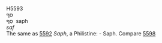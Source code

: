 <body>
  <p>H5593<br>  סף  <br> סַף  ‎  saph  <br><i>saf </i><br>The same as <a href="h5592.htm">5592</a>  <i>Saph</i>, a Philistine: - Saph. Compare <a href="h5598.htm">5598</a> <br></p>
 </body>